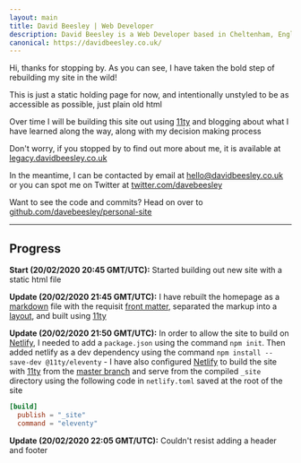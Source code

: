 ```yaml
---
layout: main
title: David Beesley | Web Developer
description: David Beesley is a Web Developer based in Cheltenham, England
canonical: https://davidbeesley.co.uk/
---
```


Hi, thanks for stopping by. As you can see, I have taken the bold step of rebuilding my site in the wild!

This is just a static holding page for now, and intentionally unstyled to be as accessible as possible, just plain old html

Over time I will be building this site out using [11ty](https://www.11ty.dev/) and blogging about what I have learned along the way, along with my decision making process

Don't worry, if you stopped by to find out more about me, it is available at [legacy.davidbeesley.co.uk](https://legacy.davidbeesley.co.uk/)

In the meantime, I can be contacted by email at [hello@davidbeesley.co.uk](mailto:hello@davidbeesley.co.uk) or you can spot me on Twitter at [twitter.com/davebeesley](https://www.twitter.com/davebeesley)

Want to see the code and commits? Head on over to [github.com/davebeesley/personal-site](https://github.com/davebeesley/personal-site)

---

## Progress

**Start (20/02/2020 20:45 GMT/UTC):** Started building out new site with a static html file

**Update (20/02/2020 21:45 GMT/UTC):** I have rebuilt the homepage as a [markdown](https://www.markdownguide.org/) file with the requisit [front matter](https://www.11ty.dev/docs/data-frontmatter/), separated the markup into a [layout](https://www.11ty.dev/docs/layouts/), and built using [11ty](https://www.11ty.dev/)

**Update (20/02/2020 21:50 GMT/UTC):** In order to allow the site to build on [Netlify](https://www.netlify.com/), I needed to add a `package.json` using the command `npm init`. Then added netlify as a dev dependency using the command `npm install --save-dev @11ty/eleventy` - I have also configured [Netlify](https://www.netlify.com/) to build the site with [11ty](https://www.11ty.dev/) from the [master branch](https://github.com/davebeesley/personal-site) and serve from the compiled `_site` directory using the following code in `netlify.toml` saved at the root of the site

```toml
[build]
  publish = "_site"
  command = "eleventy"
```

**Update (20/02/2020 22:05 GMT/UTC):** Couldn't resist adding a header and footer
